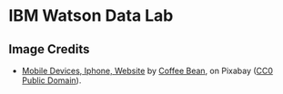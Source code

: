 # IBM Watson Data Lab

## Image Credits

* [Mobile Devices, Iphone, Website](https://pixabay.com/photo-2017982/) by [Coffee Bean](https://pixabay.com/en/users/coffeebeanworks-558718/), on Pixabay ([CC0 Public Domain](https://creativecommons.org/publicdomain/zero/1.0/deed.en)).
